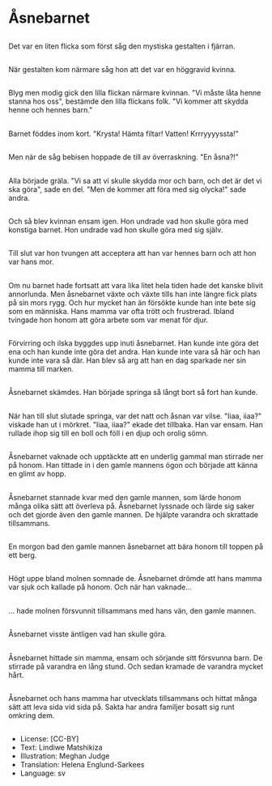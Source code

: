 # Åsnebarnet

##
Det var en liten flicka som först såg den mystiska gestalten i fjärran.

##
När gestalten kom närmare såg hon att det var en höggravid kvinna.

##
Blyg men modig gick den lilla flickan närmare kvinnan. "Vi måste låta henne stanna hos oss", bestämde den lilla flickans folk. "Vi kommer att skydda henne och hennes barn."

##
Barnet föddes inom kort. "Krysta! Hämta filtar! Vatten! Krrryyyyssta!"

##
Men när de såg bebisen hoppade de till av överraskning. "En åsna?!"

##
Alla började gräla. "Vi sa att vi skulle skydda mor och barn, och det är det vi ska göra", sade en del. "Men de kommer att föra med sig olycka!" sade andra.

##
Och så blev kvinnan ensam igen. Hon undrade vad hon skulle göra med konstiga barnet. Hon undrade vad hon skulle göra med sig själv.

##
Till slut var hon tvungen att acceptera att han var hennes barn och att hon var hans mor.

##
Om nu barnet hade fortsatt att vara lika litet hela tiden hade det kanske blivit annorlunda. Men åsnebarnet växte och växte tills han inte längre fick plats på sin mors rygg. Och hur mycket han än försökte kunde han inte bete sig som en människa. Hans mamma var ofta trött och frustrerad. Ibland tvingade hon honom att göra arbete som var menat för djur.

##
Förvirring och ilska byggdes upp inuti åsnebarnet. Han kunde inte göra det ena och han kunde inte göra det andra. Han kunde inte vara så här och han kunde inte vara så där. Han blev så arg att han en dag sparkade ner sin mamma till marken.

##
Åsnebarnet skämdes. Han började springa så långt bort så fort han kunde.

##
När han till slut slutade springa, var det natt och åsnan var vilse. "Iiaa, iiaa?" viskade han ut i mörkret. "Iiaa, iiaa?" ekade det tillbaka. Han var ensam. Han rullade ihop sig till en boll och föll i en djup och orolig sömn.

##
Åsnebarnet vaknade och upptäckte att en underlig gammal man stirrade ner på honom. Han tittade in i den gamle mannens ögon och började att känna en glimt av hopp.

##
Åsnebarnet stannade kvar med den gamle mannen, som lärde honom många olika sätt att överleva på. Åsnebarnet lyssnade och lärde sig saker och det gjorde även den gamle mannen. De hjälpte varandra och skrattade tillsammans.

##
En morgon bad den gamle mannen åsnebarnet att bära honom till toppen på ett berg.

##
Högt uppe bland molnen somnade de. Åsnebarnet drömde att hans mamma var sjuk och kallade på honom. Och när han vaknade...

##
... hade molnen försvunnit tillsammans med hans vän, den gamle mannen.

##
Åsnebarnet visste äntligen vad han skulle göra.

##
Åsnebarnet hittade sin mamma, ensam och sörjande sitt försvunna barn. De stirrade på varandra en lång stund. Och sedan kramade de varandra mycket hårt.

##
Åsnebarnet och hans mamma har utvecklats tillsammans och hittat många sätt att leva sida vid sida på. Sakta har andra familjer bosatt sig runt omkring dem.

##
* License: [CC-BY]
* Text: Lindiwe Matshikiza
* Illustration: Meghan Judge
* Translation: Helena Englund-Sarkees
* Language: sv
